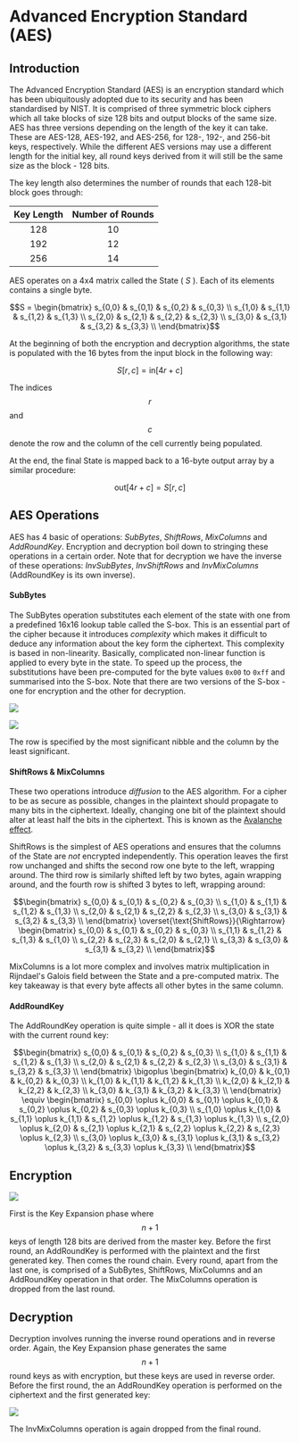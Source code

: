 # Advanced Encryption Standard (AES)

## Introduction

The Advanced Encryption Standard (AES) is an encryption standard which has been ubiquitously adopted due to its security and has been standardised by NIST. It is comprised of three symmetric block ciphers which all take blocks of size 128 bits and output blocks of the same size. AES has three versions depending on the length of the key it can take. These are AES-128, AES-192, and AES-256, for 128-, 192-, and 256-bit keys, respectively. While the different AES versions may use a different length for the initial key, all round keys derived from it will still be the same size as the block - 128 bits.

The key length also determines the number of rounds that each 128-bit block goes through:

| Key Length | Number of Rounds |
| :--------: | :--------------: |
|     128    |        10        |
|     192    |        12        |
|     256    |        14        |

AES operates on a 4x4 matrix called the State ( $S$ ). Each of its elements contains a single byte.

$$S = \begin{bmatrix} s_{0,0} & s_{0,1} & s_{0,2} & s_{0,3} \\ s_{1,0} & s_{1,1} & s_{1,2} & s_{1,3} \\ s_{2,0} & s_{2,1} & s_{2,2} & s_{2,3} \\ s_{3,0} & s_{3,1} & s_{3,2} & s_{3,3} \\ \end{bmatrix}$$

At the beginning of both the encryption and decryption algorithms, the state is populated with the 16 bytes from the input block in the following way:

$$S[r, c] = \text{in}[4r + c]$$

The indices $$r$$ and $$c$$ denote the row and the column of the cell currently being populated.

At the end, the final State is mapped back to a 16-byte output array by a similar procedure:

$$\text{out}[4r + c] = S[r, c]$$

## AES Operations

AES has 4 basic of operations: _SubBytes_, _ShiftRows_, _MixColumns_ and _AddRoundKey_. Encryption and decryption boil down to stringing these operations in a certain order. Note that for decryption we have the inverse of these operations: _InvSubBytes_, _InvShiftRows_ and _InvMixColumns_ (AddRoundKey is its own inverse).

#### SubBytes

The SubBytes operation substitutes each element of the state with one from a predefined 16x16 lookup table called the S-box. This is an essential part of the cipher because it introduces _complexity_ which makes it difficult to deduce any information about the key form the ciphertext. This complexity is based in non-linearity. Basically, complicated non-linear function is applied to every byte in the state. To speed up the process, the substitutions have been pre-computed for the byte values `0x00` to `0xff` and summarised into the S-box. Note that there are two versions of the S-box - one for encryption and the other for decryption.

![](<../../../Cryptography/Private-Key Cryptography/Block Ciphers/Resources/Images/AES/AES S-Box.png>)

![](<../../../Cryptography/Private-Key Cryptography/Block Ciphers/Resources/Images/AES/AES Inverse S-box.png>)

The row is specified by the most significant nibble and the column by the least significant.

#### ShiftRows & MixColumns

These two operations introduce _diffusion_ to the AES algorithm. For a cipher to be as secure as possible, changes in the plaintext should propagate to many bits in the ciphertext. Ideally, changing one bit of the plaintext should alter at least half the bits in the ciphertext. This is known as the [Avalanche effect](https://en.wikipedia.org/wiki/Avalanche\_effect).

ShiftRows is the simplest of AES operations and ensures that the columns of the State are _not_ encrypted independently. This operation leaves the first row unchanged and shifts the second row one byte to the left, wrapping around. The third row is similarly shifted left by two bytes, again wrapping around, and the fourth row is shifted 3 bytes to left, wrapping around:

$$\begin{bmatrix} s_{0,0} & s_{0,1} & s_{0,2} & s_{0,3} \\ s_{1,0} & s_{1,1} & s_{1,2} & s_{1,3} \\ s_{2,0} & s_{2,1} & s_{2,2} & s_{2,3} \\ s_{3,0} & s_{3,1} & s_{3,2} & s_{3,3} \\ \end{bmatrix} \overset{\text{ShiftRows}}{\Rightarrow} \begin{bmatrix} s_{0,0} & s_{0,1} & s_{0,2} & s_{0,3} \\ s_{1,1} & s_{1,2} & s_{1,3} & s_{1,0} \\ s_{2,2} & s_{2,3} & s_{2,0} & s_{2,1} \\ s_{3,3} & s_{3,0} & s_{3,1} & s_{3,2} \\ \end{bmatrix}$$

MixColumns is a lot more complex and involves matrix multiplication in Rijndael's Galois field between the State and a pre-computed matrix. The key takeaway is that every byte affects all other bytes in the same column.

#### AddRoundKey

The AddRoundKey operation is quite simple - all it does is XOR the state with the current round key:

$$\begin{bmatrix} s_{0,0} & s_{0,1} & s_{0,2} & s_{0,3} \\ s_{1,0} & s_{1,1} & s_{1,2} & s_{1,3} \\ s_{2,0} & s_{2,1} & s_{2,2} & s_{2,3} \\ s_{3,0} & s_{3,1} & s_{3,2} & s_{3,3} \\ \end{bmatrix} \bigoplus \begin{bmatrix} k_{0,0} & k_{0,1} & k_{0,2} & k_{0,3} \\ k_{1,0} & k_{1,1} & k_{1,2} & k_{1,3} \\ k_{2,0} & k_{2,1} & k_{2,2} & k_{2,3} \\ k_{3,0} & k_{3,1} & k_{3,2} & k_{3,3} \\ \end{bmatrix} \equiv \begin{bmatrix} s_{0,0} \oplus k_{0,0} & s_{0,1} \oplus k_{0,1} & s_{0,2} \oplus k_{0,2} & s_{0,3} \oplus k_{0,3} \\ s_{1,0} \oplus k_{1,0} & s_{1,1} \oplus k_{1,1} & s_{1,2} \oplus k_{1,2} & s_{1,3} \oplus k_{1,3} \\ s_{2,0} \oplus k_{2,0} & s_{2,1} \oplus k_{2,1} & s_{2,2} \oplus k_{2,2} & s_{2,3} \oplus k_{2,3} \\ s_{3,0} \oplus k_{3,0} & s_{3,1} \oplus k_{3,1} & s_{3,2} \oplus k_{3,2} & s_{3,3} \oplus k_{3,3} \\ \end{bmatrix}$$

## Encryption

![](<../../../Cryptography/Private-Key Cryptography/Block Ciphers/Resources/Images/AES/AES Encryption.svg>)

First is the Key Expansion phase where $$n + 1$$ keys of length 128 bits are derived from the master key. Before the first round, an AddRoundKey is performed with the plaintext and the first generated key. Then comes the round chain. Every round, apart from the last one, is comprised of a SubBytes, ShiftRows, MixColumns and an AddRoundKey operation in that order. The MixColumns operation is dropped from the last round.

## Decryption

Decryption involves running the inverse round operations and in reverse order. Again, the Key Expansion phase generates the same $$n + 1$$ round keys as with encryption, but these keys are used in reverse order. Before the first round, the an AddRoundKey operation is performed on the ciphertext and the first generated key:

![](<../../../Cryptography/Private-Key Cryptography/Block Ciphers/Resources/Images/AES/AES Decryption.svg>)

The InvMixColumns operation is again dropped from the final round.
